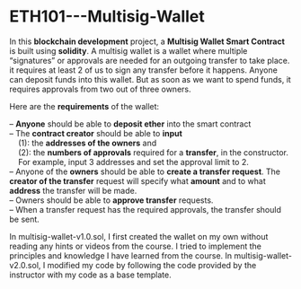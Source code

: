 # ETH101---Multisig-Wallet

In this __blockchain development__ project, a __Multisig Wallet Smart Contract__ is built using __solidity__. A multisig wallet is a wallet where multiple “signatures” or approvals are needed for an outgoing transfer to take place. it requires at least 2 of us to sign any transfer before it happens. Anyone can deposit funds into this wallet. But as soon as we want to spend funds, it requires approvals from two out of three owners.
 
Here are the __requirements__ of the wallet:

– __Anyone__ should be able to __deposit ether__ into the smart contract<br>
– The __contract creator__ should be able to __input__ <br>
   &nbsp;&nbsp;&nbsp;&nbsp;(1): the __addresses of the owners__ and <br>
   &nbsp;&nbsp;&nbsp;&nbsp;(2):  the __numbers of approvals__ required for a __transfer__, in the constructor. <br>
   &nbsp;&nbsp;&nbsp;&nbsp;For example, input 3 addresses and set the approval limit to 2. <br>
– Anyone of the __owners__ should be able to __create a transfer request__. The __creator of the transfer__ request will specify what __amount__ and to what __address__ the transfer will be made.<br>
– Owners should be able to __approve transfer__ requests.<br>
– When a transfer request has the required approvals, the transfer should be sent. 

In multisig-wallet-v1.0.sol, I first created the wallet on my own without reading any hints or videos from the course. I tried to implement the principles and knowledge I have learned from the course. 
In multisig-wallet-v2.0.sol, I modified my code by following the code provided by the instructor with my code as a base template. 
